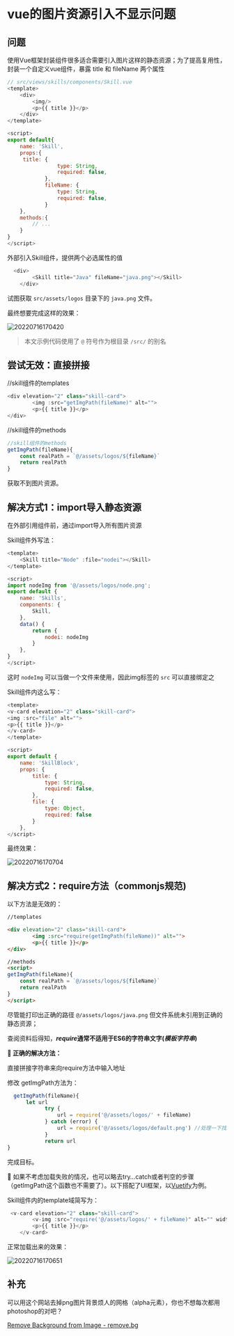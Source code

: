# vue的图片资源引入不显示问题 

## 问题

使用Vue框架封装组件很多适合需要引入图片这样的静态资源；为了提高复用性， 封装一个自定义vue组件，暴露 title 和 fileName 两个属性

 
```js
// src/views/skills/components/Skill.vue
<template>
	<div>
		<img/>
		<p>{{ title }}</p>
	</div>
</template>

<script>
export default{
	name: 'Skill',
	props:{    
	 title: {
				type: String,
				required: false,
			},
			fileName: {
				type: String,
				required: false,
			}
	},
	methods:{
		// ...
	}
}
</script>

```

外部引入Skill组件，提供两个必选属性的值

```js
  <div>
		<Skill title="Java" fileName="java.png"></Skill>
	</div>
```

试图获取 `src/assets/logos` 目录下的 `java.png` 文件。

最终想要完成这样的效果：

![20220716170420](https://image-1256777099.cos.ap-beijing-fsi.myqcloud.com/2022/20220716170420.png)

> 本文示例代码使用了 `@` 符号作为根目录 `/src/` 的别名
> 

## 尝试无效：直接拼接

//skill组件的templates

```js
<div elevation="2" class="skill-card">
		<img :src="getImgPath(fileName)" alt="">
		<p>{{ title }}</p>
</div>
```

//skill组件的methods

```js
//skill组件的methods
getImgPath(fileName){
	const realPath = `@/assets/logos/${fileName}`
	return realPath
}
```

获取不到图片资源。

## 解决方式1：import导入静态资源

在外部引用组件前，通过import导入所有图片资源

Skill组件外写法：

```js
<template>
	<Skill title="Node" :file="nodei"></Skill>
</template>

<script>
import nodeImg from '@/assets/logos/node.png';
export default {
	name: 'Skills',
	components: {
		Skill,
	},
	data() {
		return {
			nodei: nodeImg
		}
	},
}
</script>

```

这时 `nodeImg` 可以当做一个文件来使用，因此img标签的 `src` 可以直接绑定之

Skill组件内这么写：

```js
<template>
<v-card elevation="2" class="skill-card">
<img :src="file" alt="">
<p>{{ title }}</p>
</v-card>
</template>

<script>
export default {
	name: 'SkillBlock',
	props: {
		title: {
			type: String,
			required: false,
		},
		file: {
			type: Object,
			required: false
		}
	},
</script>
```

最终效果：

![20220716170704](https://image-1256777099.cos.ap-beijing-fsi.myqcloud.com/2022/20220716170704.png)

## 解决方式2：require方法（commonjs规范)

以下方法是无效的：

```html
//templates

<div elevation="2" class="skill-card">
		<img :src="require(getImgPath(fileName))" alt="">
		<p>{{ title }}</p>
</div>

//methods
<script>
getImgPath(fileName){
	const realPath = `@/assets/logos/${fileName}`
	return realPath
}
</script>
```

尽管能打印出正确的路径 `@/assets/logos/java.png` 但文件系统未引用到正确的静态资源；

查阅资料后得知，***require*通常不适用于ES6的字符串文字(*模板字符串*)**

**💫 正确的解决方法：**

直接拼接字符串来向require方法中输入地址

修改 getImgPath方法为：

```js
  getImgPath(fileName){
      let url
			try {
				url = require('@/assets/logos/' + fileName)
			} catch (error) {
				url = require('@/assets/logos/default.png') //处理一下找不到图片资源的情况
			}
			return url
}    

```

完成目标。

💙 如果不考虑加载失败的情况，也可以略去try…catch或者判空的步骤（getImgPath这个函数也不需要了）。以下搭配了UI框架，以[Vuetify](https://vuetifyjs.com/)为例。

Skill组件内的template域简写为：

```js
 <v-card elevation="2" class="skill-card">
		<v-img :src="require('@/assets/logos/' + fileName)" alt="" width="100" height="100" />
		<p>{{ title }}</p>
	</v-card>
```

正常加载出来的效果：

![20220716170651](https://image-1256777099.cos.ap-beijing-fsi.myqcloud.com/2022/20220716170651.png)

## 补充

可以用这个网站去掉png图片背景烦人的网格（alpha元素），你也不想每次都用photoshop的对吧？

[Remove Background from Image - remove.bg](https://www.remove.bg/)